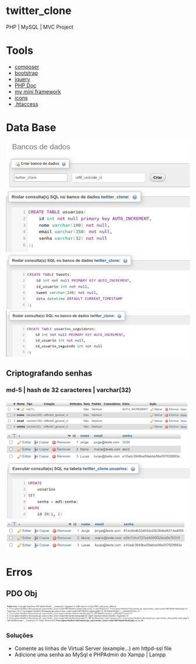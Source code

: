 # twitter_clone
PHP | MySQL | MVC Project

# Tools
- [composer](https://getcomposer.org/)
- [bootstrap](https://getbootstrap.com/)
- [jquery](https://jquery.com/)
- [PHP Doc](https://www.php.net/)
- [my mini framework](https://github.com/glaucoSapucaia/MVC_php)
- [icons](https://fontawesome.com/)
- [.htaccess](https://httpd.apache.org/docs/2.2/pt-br/howto/htaccess.html)

# Data Base
![alt text](img/image.png)  
![alt text](img/image-1.png)  
![alt text](img/image-7.png)  
![alt text](img/image-8.png)

## Criptografando senhas
### md-5 | hash de 32 caracteres | varchar(32)
![alt text](img/image-3.png)  
![alt text](img/image-4.png)  
![alt text](img/image-5.png)  
![alt text](img/image-6.png)

# Erros
## PDO Obj  
 ![alt text](img/image-2.png)  
### Soluções
  - Comente as linhas de Virtual Server (example...) em httpd-ssl file
  - Adicione uma senha ao MySql e PHPAdmin do Xampp | Lampp